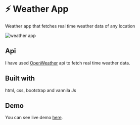 # ⚡ Weather App
 Weather app that fetches real time weather data of any location

![weather app](https://user-images.githubusercontent.com/75438874/190848890-f6f8289e-0344-4876-afb7-2be453235ce4.png)


## Api
I have used [OpenWeather](https://openweathermap.org/api) api to fetch real time weather data.

## Built with
html, css, bootstrap and vannila Js

## Demo
You can see live demo [here](https://abhay-tomar03.github.io/Weather-App/).





